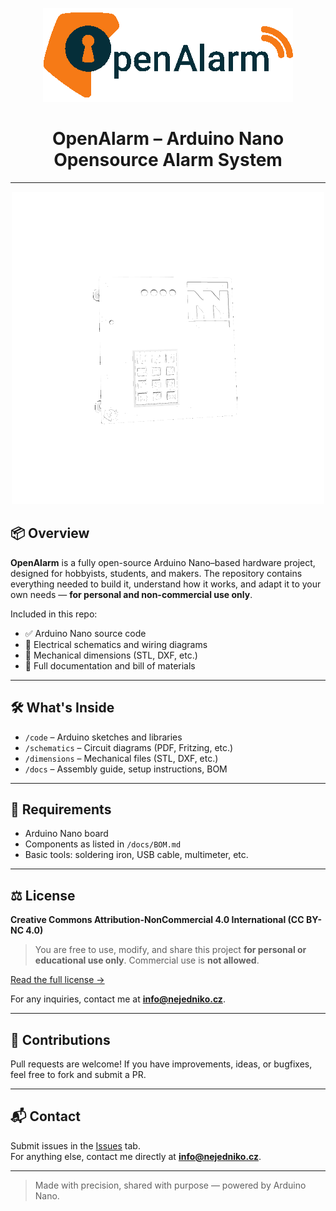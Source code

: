 <p align="center">
  <img src="logo.png" alt="OpenAlarm Logo" width="400">
</p>

<h1 align="center">OpenAlarm – Arduino Nano Opensource Alarm System</h1>

---
<p align="center">
  <img src="docs/img/NN_SimpleSecuritySystem.gif" alt="OpenAlarm Preview" width="500">
</p>

## 📦 Overview

**OpenAlarm** is a fully open-source Arduino Nano–based hardware project, designed for hobbyists, students, and makers. The repository contains everything needed to build it, understand how it works, and adapt it to your own needs — **for personal and non-commercial use only**.

Included in this repo:

- ✅ Arduino Nano source code  
- 🔌 Electrical schematics and wiring diagrams  
- 📐 Mechanical dimensions (STL, DXF, etc.)  
- 📄 Full documentation and bill of materials  

---

## 🛠 What's Inside

- `/code` – Arduino sketches and libraries  
- `/schematics` – Circuit diagrams (PDF, Fritzing, etc.)  
- `/dimensions` – Mechanical files (STL, DXF, etc.)  
- `/docs` – Assembly guide, setup instructions, BOM  

---

## 🔧 Requirements

- Arduino Nano board  
- Components as listed in `/docs/BOM.md`  
- Basic tools: soldering iron, USB cable, multimeter, etc.

---

## ⚖️ License

**Creative Commons Attribution-NonCommercial 4.0 International (CC BY-NC 4.0)**

> You are free to use, modify, and share this project **for personal or educational use only**. Commercial use is **not allowed**.

[Read the full license →](https://creativecommons.org/licenses/by-nc/4.0/)

For any inquiries, contact me at **info@nejedniko.cz**.

---

## 🤝 Contributions

Pull requests are welcome! If you have improvements, ideas, or bugfixes, feel free to fork and submit a PR.

---

## 📬 Contact

Submit issues in the [Issues](../../issues) tab.  
For anything else, contact me directly at **info@nejedniko.cz**.

---

> Made with precision, shared with purpose — powered by Arduino Nano.
